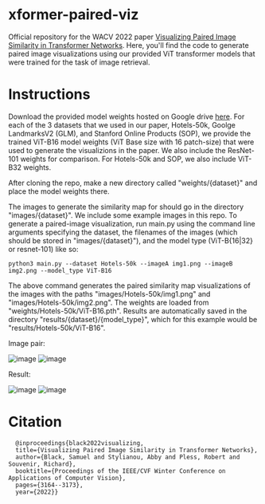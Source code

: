 # xformer-paired-viz
Official repository for the WACV 2022 paper [Visualizing Paired Image Similarity in Transformer Networks](https://openaccess.thecvf.com/content/WACV2022/papers/Black_Visualizing_Paired_Image_Similarity_in_Transformer_Networks_WACV_2022_paper.pdf). Here, you'll find the code to generate paired image visualizations using our provided ViT transformer models that were trained for the task of image retrieval.

# Instructions

Download the provided model weights hosted on Google drive [here](https://drive.google.com/drive/folders/1IJPFw6JsT9jtKHHeALcb4xNgAuRc5cqj?usp=sharing). For each of the 3 datasets that we used in our paper, Hotels-50k, Goolge LandmarksV2 (GLM), and Stanford Online Products (SOP), we provide the trained ViT-B16 model weights (ViT Base size with 16 patch-size) that were used to generate the visualizions in the paper. We also include the ResNet-101 weights for comparison. For Hotels-50k and SOP, we also include ViT-B32 weights.

After cloning the repo, make a new directory called "weights/{dataset}" and place the model weights there. 

The images to generate the similarity map for should go in the directory "images/{dataset}". We include some example images in this repo. To generate a paired-image visualization, run main.py using the command line arguments specifying the dataset, the filenames of the images (which should be stored in "images/{dataset}"), and the model type (ViT-B{16|32} or resnet-101) like so:

    python3 main.py --dataset Hotels-50k --imageA img1.png --imageB img2.png --model_type ViT-B16

The above command generates the paired similarity map visualizations of the images with the paths "images/Hotels-50k/img1.png" and "images/Hotels-50k/img2.png". The weights are loaded from "weights/Hotels-50k/ViT-B16.pth". Results are automatically saved in the directory "results/{dataset}/{model_type}", which for this example would be "results/Hotels-50k/ViT-B16". 

Image pair:

![image](https://user-images.githubusercontent.com/70965199/137340831-783d6fa6-23ad-431b-b695-301cf897b94a.png) ![image](https://user-images.githubusercontent.com/70965199/137340902-059ee951-538b-4abb-a9ab-f790c67bd60c.png)

Result:

![image](https://user-images.githubusercontent.com/70965199/137340994-bb40d94d-3a28-4ca4-9d0f-2e98adee870b.png) ![image](https://user-images.githubusercontent.com/70965199/137341020-d05e11c8-fc47-4ca5-8966-61897ba1d928.png)

# Citation

      @inproceedings{black2022visualizing,
      title={Visualizing Paired Image Similarity in Transformer Networks},
      author={Black, Samuel and Stylianou, Abby and Pless, Robert and Souvenir, Richard},
      booktitle={Proceedings of the IEEE/CVF Winter Conference on Applications of Computer Vision},
      pages={3164--3173},
      year={2022}}
